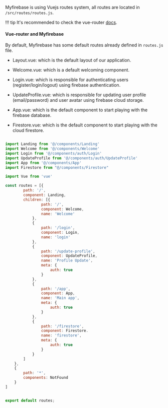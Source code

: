 Myfirebase is using Vuejs routes system, all routes are located in `/src/routes/routes.js`.

!!! tip 
    It's recommended to check the vue-router [docs](https://router.vuejs.org/en/).

#### Vue-router and Myfirebase

By default, Myfirebase has some default routes already defined in `routes.js` file.

- Layout.vue: which is the default layout of our application.

- Welcome.vue: which is a default welcoming component.

- Login.vue: which is responsible for authenticating users (register/login/logout) using firebase authentication.

- UpdateProfile.vue: which is responsible for updating user profile (email/password) and user avatar using firebase cloud storage.

- App.vue: which is the default component to start playing with the firebase database.

- Firestore.vue: which is the default component to start playing with the cloud firestore.

```javascript

import Landing from '@/components/Landing'
import Welcome from '@/components/Welcome'
import Login from '@/components/auth/Login'
import UpdateProfile from '@/components/auth/UpdateProfile'
import App from '@/components/App'
import Firestore from "@/components/Firestore"

import Vue from 'vue'

const routes = [{
        path: '/',
        component: Landing,
        children: [{
                path: '/',
                component: Welcome,
                name: 'Welcome'
            },
            {
                path: '/login',
                component: Login,
                name: 'login'
            },
            {
                path: '/update-profile',
                component: UpdateProfile,
                name: 'Profile Update',
                meta: {
                    auth: true
                }
            },
            {
                path: '/app',
                component: App,
                name: 'Main app',
                meta: {
                    auth: true
                }
            },
            {
                path: '/firestore',
                component: Firestore.
                name: 'firestore',
                meta: {
                    auth: true
                }
            }
        ]
    },
    {
        path: '*',
        components: NotFound
    }
]


export default routes;
```